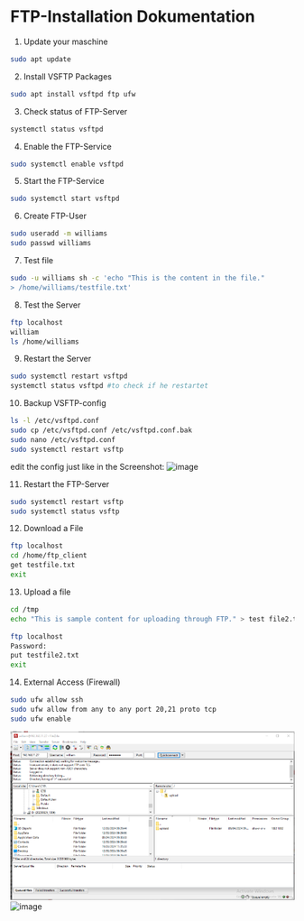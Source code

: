 # FTP-Installation Dokumentation

1. Update your maschine
```bash
sudo apt update
```
2. Install VSFTP Packages
```bash
sudo apt install vsftpd ftp ufw
```
3. Check status of FTP-Server
```bash
systemctl status vsftpd
```
4. Enable the FTP-Service
```bash
sudo systemctl enable vsftpd
```
5. Start the FTP-Service
```bash
sudo systemctl start vsftpd
```
6. Create FTP-User
```bash
sudo useradd -m williams
sudo passwd williams
```
7. Test file
```bash
sudo -u williams sh -c 'echo "This is the content in the file."
> /home/williams/testfile.txt'
```
8. Test the Server
```bash
ftp localhost
william
ls /home/williams
```
9. Restart the Server
```bash
sudo systemctl restart vsftpd
systemctl status vsftpd #to check if he restartet
```
10. Backup VSFTP-config 
```bash
ls -l /etc/vsftpd.conf
sudo cp /etc/vsftpd.conf /etc/vsftpd.conf.bak
sudo nano /etc/vsftpd.conf
sudo systemctl restart vsftp
```
edit the config just like in the Screenshot: 
![image](https://github.com/Dante1197/m158/assets/111874433/c121d9ff-62d9-40b0-96cd-21f35cd40bb6)

11. Restart the FTP-Server
```bash
sudo systemctl restart vsftp
sudo systemctl status vsftp
```

12. Download a File
```bash
ftp localhost
cd /home/ftp_client
get testfile.txt
exit
```

13. Upload a file
```bash
cd /tmp
echo "This is sample content for uploading through FTP." > test file2.txt
```
```bash
ftp localhost 
Password:
put testfile2.txt
exit
```

14. External Access (Firewall)
```bash
sudo ufw allow ssh
sudo ufw allow from any to any port 20,21 proto tcp
sudo ufw enable
```
![](image-1.png)
![image](https://github.com/Dante1197/m158/assets/111874433/05b81382-361f-4178-b154-71cb637db39e)
